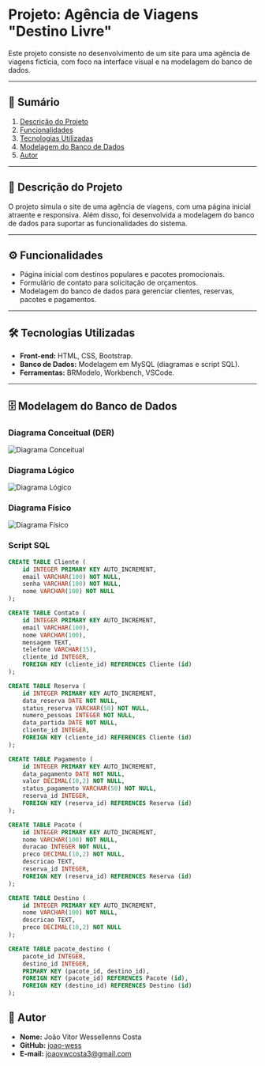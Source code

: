 # Projeto: Agência de Viagens "Destino Livre"

Este projeto consiste no desenvolvimento de um site para uma agência de viagens fictícia, com foco na interface visual e na modelagem do banco de dados.

---

## 📌 Sumário
1. [Descrição do Projeto](#-descrição-do-projeto)
2. [Funcionalidades](#-funcionalidades)
3. [Tecnologias Utilizadas](#-tecnologias-utilizadas)
4. [Modelagem do Banco de Dados](#-modelagem-do-banco-de-dados)
6. [Autor](#-autor)

---

## 🚀 Descrição do Projeto
O projeto simula o site de uma agência de viagens, com uma página inicial atraente e responsiva. Além disso, foi desenvolvida a modelagem do banco de dados para suportar as funcionalidades do sistema.

---

## ⚙️ Funcionalidades
- Página inicial com destinos populares e pacotes promocionais.
- Formulário de contato para solicitação de orçamentos.
- Modelagem do banco de dados para gerenciar clientes, reservas, pacotes e pagamentos.

---

## 🛠️ Tecnologias Utilizadas
- **Front-end:** HTML, CSS, Bootstrap.
- **Banco de Dados:** Modelagem em MySQL (diagramas e script SQL).
- **Ferramentas:** BRModelo, Workbench, VSCode.

---

## 🗄️ Modelagem do Banco de Dados

### Diagrama Conceitual (DER)
![Diagrama Conceitual](https://github.com/user-attachments/assets/c09c7b10-7ba7-48ac-9ec4-f5c6e36a1234)

### Diagrama Lógico
![Diagrama Lógico](https://github.com/user-attachments/assets/aa980196-b621-4ae2-96c7-d06f81c1b855)

### Diagrama Físico
![Diagrama Físico](https://github.com/user-attachments/assets/03326bed-e2b9-4ad6-a4d2-4f5768060fbc)

### Script SQL
```sql
CREATE TABLE Cliente (
    id INTEGER PRIMARY KEY AUTO_INCREMENT,
    email VARCHAR(100) NOT NULL,
    senha VARCHAR(100) NOT NULL,
    nome VARCHAR(100) NOT NULL
);

CREATE TABLE Contato (
    id INTEGER PRIMARY KEY AUTO_INCREMENT,
    email VARCHAR(100),
    nome VARCHAR(100),
    mensagem TEXT,
    telefone VARCHAR(15),
    cliente_id INTEGER,
    FOREIGN KEY (cliente_id) REFERENCES Cliente (id)
);

CREATE TABLE Reserva (
    id INTEGER PRIMARY KEY AUTO_INCREMENT,
    data_reserva DATE NOT NULL,
    status_reserva VARCHAR(50) NOT NULL,
    numero_pessoas INTEGER NOT NULL,
    data_partida DATE NOT NULL,
    cliente_id INTEGER,
    FOREIGN KEY (cliente_id) REFERENCES Cliente (id)
);

CREATE TABLE Pagamento (
    id INTEGER PRIMARY KEY AUTO_INCREMENT,
    data_pagamento DATE NOT NULL,
    valor DECIMAL(10,2) NOT NULL,
    status_pagamento VARCHAR(50) NOT NULL,
    reserva_id INTEGER,
    FOREIGN KEY (reserva_id) REFERENCES Reserva (id)
);

CREATE TABLE Pacote (
    id INTEGER PRIMARY KEY AUTO_INCREMENT,
    nome VARCHAR(100) NOT NULL,
    duracao INTEGER NOT NULL,
    preco DECIMAL(10,2) NOT NULL,
    descricao TEXT,
    reserva_id INTEGER,
    FOREIGN KEY (reserva_id) REFERENCES Reserva (id)
);

CREATE TABLE Destino (
    id INTEGER PRIMARY KEY AUTO_INCREMENT,
    nome VARCHAR(100) NOT NULL,
    descricao TEXT,
    preco DECIMAL(10,2) NOT NULL
);

CREATE TABLE pacote_destino (
    pacote_id INTEGER,
    destino_id INTEGER,
    PRIMARY KEY (pacote_id, destino_id),
    FOREIGN KEY (pacote_id) REFERENCES Pacote (id),
    FOREIGN KEY (destino_id) REFERENCES Destino (id)
);


```
## 👤 Autor
- **Nome:** João Vitor Wessellenns Costa
- **GitHub:** [joao-wess](https://github.com/joao-wess)
- **E-mail:** joaovwcosta3@gmail.com
